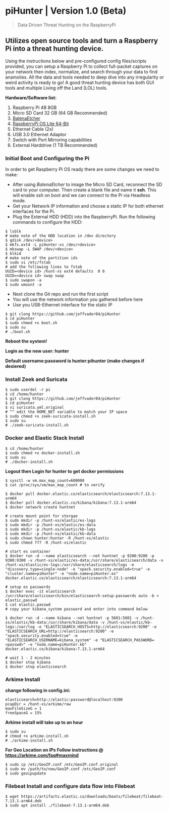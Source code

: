 # piHunter | Version 1.0 (Beta)
> Data Driven Threat Hunting on the RaspberryPi

## Utilizes open source tools and turn a Raspberry Pi into a threat hunting device.

Using the instructions below and pre-configured config files/scripts provided, you can setup a Raspberry Pi to collect full-packet captures on your network then index, normalize, and search through your data to find anamolies.  All the data and tools needed to deep dive into any irregularity or weird activity is ready to go!  A good threat hunting device has both GUI tools and multiple Living off the Land (LOL) tools.

**Hardware/Software list:**
1. Raspberry Pi 4B 8GB
2. Micro SD Card 32 GB (64 GB Recommended)
3. [BalenaEtcher](https://www.balena.io/etcher/)
4. [RaspberryPi OS Lite 64-Bit](https://downloads.raspberrypi.org/raspios_lite_arm64/images/)
5. Ethernet Cable (2x)
6. USB 3.0 Ethernet Adaptor
7. Switch with Port Mirroring capabilities
8. External Harddrive (1 TB Recommended) 


### Initial Boot and Configuring the Pi

In order to get Raspberry Pi OS ready there are some changes we need to make:  
* After using *BalenaEtcher* to image the Micro SD Card, reconnect the SD card to your computer. Then create a blank file and name it **ssh**.  This will enable ssh on boot and we can connect to the Pi via Headless mode.
* Get your Network IP information and choose a static IP for both ethernet interfaces for the Pi.
* Plug the External HDD (HDD) into the RaspberryPi.  Run the following commands to configure the HDD:
```
$ lsblk
# make note of the HDD location in /dev directory
$ gdisk /dev/<device>
$ mkfs.ext4 -L piHunter-xs /dev/<device>
$ mkswap -L SWAP /dev/<device>
$ blkid
# make note of the partition ids
$ sudo vi /etc/fstab
# add the following lines to fstab
UUID=<device id> /hunt-xs ext4 defaults  0 0
UUID=<device id> swap swap
$ sudo swapon -a
$ sudo umount -a
```
* Next clone the Git repo and run the first script
* You will use the network information you gathered before here
* Use you USB-Ethernet interface for the static IP
```
$ git clong https://github.com/jeffvader84/piHunter
$ cd piHunter
$ sudo chmod +x boot.sh
$ sudo su
# ./boot.sh
```
**Reboot the system!**

**Login as the new user: hunter**

**Default username:password is hunter:pihunter (make changes if desiered)**

### Install Zeek and Suricata
```
$ sudo userdel -r pi
$ cd /home/hunter
$ git clong https://github.com/jeffvader84/piHunter
$ cd piHunter
$ vi suricata.yml.original
# ^^ edit the HOME_NET variable to match your IP space
$ sudo chmod +x zeek-suricata-install.sh
$ sudo su
# ./zeek-suricata-install.sh
```

### Docker and Elastic Stack Install
```
$ cd /home/hunter
$ sudo chmod +x docker-install.sh
$ sudo su
# ./docker-install.sh
```
**Logout then Login for hunter to get docker permissions**
```
$ sysctl -w vm.max_map_count=600000
$ cat /proc/sys/vm/max_map_count # to verify

$ docker pull docker.elastic.co/elasticsearch/elasticsearch:7.13.1-arm64
$ docker pull docker.elastic.co/kibana/kibana:7.13.1-arm64
$ docker network create huntnet

# create mount point for storgae
$ sudo mkdir -p /hunt-xs/elastic/es-logs
$ sudo mkdir -p /hunt-xs/elastic/es-data
$ sudo mkdir -p /hunt-xs/elastic/kb-logs
$ sudo mkdir -p /hunt-xs/elastic/kb-data
$ sudo chown hunter:hunter -R /hunt-xs/elastic
$ sudo chmod 777 -R /hunt-xs/elastic

# start es container
$ docker run -d --name elasticsearch --net huntnet -p 9200:9200 -p 9300:9300 -v /hunt-xs/elastic/es-data:/usr/share/elasticsearch/data -v /hunt-xs/elastic/es-logs:/usr/share/elasticsearch/logs -e "discovery.type=single-node" -e "xpack.security.enabled=true" -e "cluster.name=piHunter" -e "node.name=piHunter.es" docker.elastic.co/elasticsearch/elasticsearch:7.13.1-arm64

# setup es passwords
$ docker exec -it elasticsearch /usr/share/elasticsearch/bin/elasticsearch-setup-passwords auto -b > elastic.passwd
$ cat elastic.passwd
# copy your kibana_system password and enter into command below

$ docker run -d --name kibana --net huntnet -p 5601:5601 -v /hunt-xs/elastic/kb-data:/usr/share/kibana/data -v /hunt-xs/elastic/kb-logs:/var/log -e "ELASTICSEARCH_HOSTS=http://elasticsearch:9200" -e "ELASTICSEARCH_URL=http://elasticsearch:9200" -e "xpack.security.enabled=true" -e "ELASTICSEARCH_USERNAME=kibana_system" -e "ELASTICSEARCH_PASSWORD=<passwd>" -e "node.name=piHunter.kb" docker.elastic.co/kibana/kibana:7.13.1-arm64

# wait 1 - 2 minutes
$ docker stop kibana
$ docker stop elasticsearch

```

### Arkime Install

**change following in config.ini:**
```
elasticsearch=http://elastic:password@localhost:9200
pcapDir = /hunt-xs/arkime/raw
maxFileSizeG = 1
freeSpaceG = 15%
```

**Arkime install will take up to an hour**
```
$ sudo su
# chmod +x arkime-install.sh
# ./arkime-install.sh
```

**For Geo Location on IPs
Follow instructions @ https://arkime.com/faq#maxmind**
```
$ sudo cp /etc/GeoIP.conf /etc/GeoIP.conf.original
$ sudo mv /path/to/new/GeoIP.conf /etc/GeoIP.conf
$ sudo geoipupdate
```

### Filebeat Install and configure data flow into Filebeat

```
$ wget https://artifacts.elastic.co/downloads/beats/filebeat/filebeat-7.13.1-arm64.deb
$ sudo apt install ./filebeat-7.13.1-arm64.deb
```
